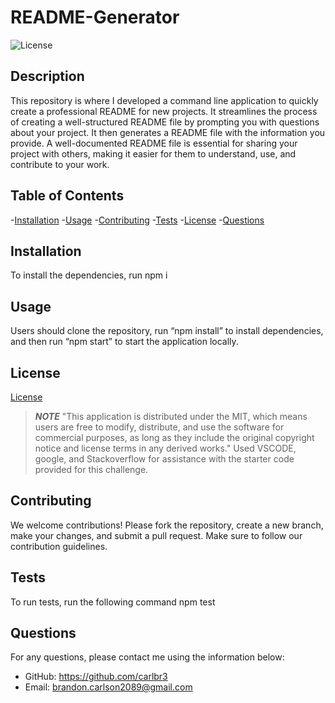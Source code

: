 
# README-Generator

![License](https://img.shields.io/badge/License-MIT-yellow.svg)

  ## Description
  This repository is where I developed a command line application to quickly create a professional README for new projects.  It streamlines the process of creating a well-structured README file by prompting you with questions about your project. It then generates a README file with the information you provide. A well-documented README file is essential for sharing your project with others, making it easier for them to understand, use, and contribute to your work.

  ## Table of Contents
  -[Installation](#installation)
  -[Usage](#usage)
  -[Contributing](#contributing)
  -[Tests](#tests)
  -[License](#license)
  -[Questions](#questions)

  ## Installation
  To install the dependencies, run npm i

  ## Usage
  Users should clone the repository, run “npm install” to install dependencies, and then run “npm start” to start the application locally.

  ## License 
  
  [License](https://opensource.org/licenses/MIT)
  > ***NOTE***
  > "This application is distributed under the MIT, which means users are free to modify, distribute, and use the software for commercial purposes, as long as they include the original copyright notice and license terms in any derived works." Used VSCODE, google, and Stackoverflow for assistance with the starter code provided for this challenge. 

  ## Contributing
  We welcome contributions! Please fork the repository, create a new branch, make your changes, and submit a pull request. Make sure to follow our contribution guidelines.

  ## Tests
  To run tests, run the following command npm test

  ## Questions
  For any questions, please contact me using the information below: 
  - GitHub: https://github.com/carlbr3
  - Email: [brandon.carlson2089@gmail.com](mailto:brandon.carlson2089@gmail.com)
